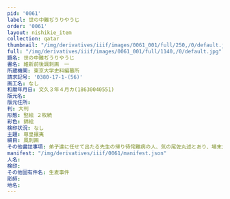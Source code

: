```yaml
---
pid: '0061'
label: 世の中難ぢうりやうじ
order: '0061'
layout: nishikie_item
collection: qatar
thumbnail: "/img/derivatives/iiif/images/0061_001/full/250,/0/default.jpg"
full: "/img/derivatives/iiif/images/0061_001/full/1140,/0/default.jpg"
題名: 世の中難ぢうりやうじ
書名: 維新前後諷刺画　一
所蔵機関: 東京大学史料編纂所
請求記号: '0380-17-1-(56)'
画工名: なし
和暦年月日: 文久３年４月カ(18630040551)
版元名: 
版元住所: 
判: 大判
形態: 竪絵 ２枚続
彩色: 錦絵
検印状況: なし
主題: 尊皇攘夷
細目: 風刺画
その他書誌事項: 弟子達に任せて出たる先生の帰り待侘難病の人、気の尾佐丸述とあり、場末大屋、横浜商人、舟人、車力、芸人、唐人などと医者の会話あり
manifest: "/img/derivatives/iiif/0061/manifest.json"
人名: 
検印: 
その他固有件名: 生麦事件
彫師: 
地名: 
---
```

